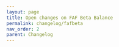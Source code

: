 ```yaml
---
layout: page
title: Open changes on FAF Beta Balance
permalink: changelog/fafbeta
nav_order: 2
parent: Changelog
---
```


<!--
    This is a template, content is appended automatically based on changelog snippets.
-->

